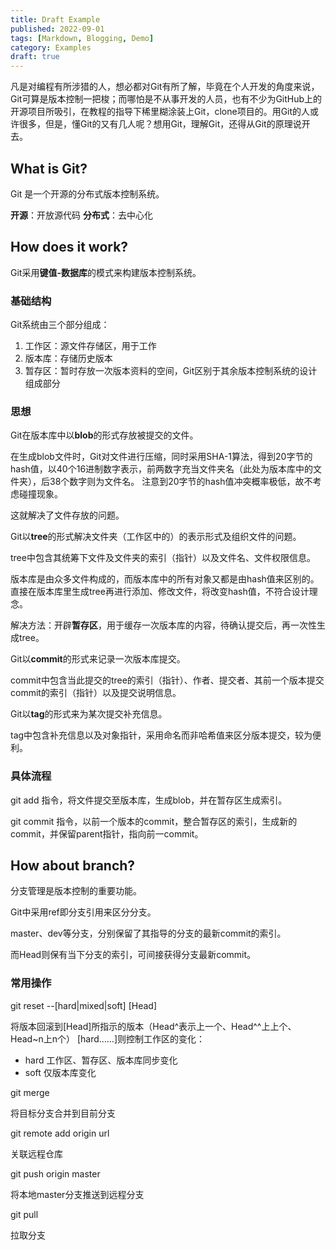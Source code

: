 ```yaml
---
title: Draft Example
published: 2022-09-01
tags: [Markdown, Blogging, Demo]
category: Examples
draft: true
---
```


凡是对编程有所涉猎的人，想必都对Git有所了解，毕竟在个人开发的角度来说，Git可算是版本控制一把梭；而哪怕是不从事开发的人员，也有不少为GitHub上的开源项目所吸引，在教程的指导下稀里糊涂装上Git，clone项目的。用Git的人或许很多，但是，懂Git的又有几人呢？想用Git，理解Git，还得从Git的原理说开去。

<!--more-->

## What is Git?

Git 是一个开源的分布式版本控制系统。

**开源**：开放源代码
**分布式**：去中心化

## How does it work?

Git采用**键值-数据库**的模式来构建版本控制系统。

### 基础结构

Git系统由三个部分组成：

1. 工作区：源文件存储区，用于工作
2. 版本库：存储历史版本
3. 暂存区：暂时存放一次版本资料的空间，Git区别于其余版本控制系统的设计组成部分

### 思想

Git在版本库中以**blob**的形式存放被提交的文件。

在生成blob文件时，Git对文件进行压缩，同时采用SHA-1算法，得到20字节的hash值，以40个16进制数字表示，前两数字充当文件夹名（此处为版本库中的文件夹），后38个数字则为文件名。
注意到20字节的hash值冲突概率极低，故不考虑碰撞现象。

这就解决了文件存放的问题。

Git以**tree**的形式解决文件夹（工作区中的）的表示形式及组织文件的问题。

tree中包含其统筹下文件及文件夹的索引（指针）以及文件名、文件权限信息。

版本库是由众多文件构成的，而版本库中的所有对象又都是由hash值来区别的。直接在版本库里生成tree再进行添加、修改文件，将改变hash值，不符合设计理念。

解决方法：开辟**暂存区**，用于缓存一次版本库的内容，待确认提交后，再一次性生成tree。

Git以**commit**的形式来记录一次版本库提交。

commit中包含当此提交的tree的索引（指针）、作者、提交者、其前一个版本提交commit的索引（指针）以及提交说明信息。

Git以**tag**的形式来为某次提交补充信息。

tag中包含补充信息以及对象指针，采用命名而非哈希值来区分版本提交，较为便利。

### 具体流程

git add 指令，将文件提交至版本库，生成blob，并在暂存区生成索引。

git commit 指令，以前一个版本的commit，整合暂存区的索引，生成新的commit，并保留parent指针，指向前一commit。

## How about branch?

分支管理是版本控制的重要功能。

Git中采用ref即分支引用来区分分支。

master、dev等分支，分别保留了其指导的分支的最新commit的索引。

而Head则保有当下分支的索引，可间接获得分支最新commit。

### 常用操作

git reset --[hard|mixed|soft] [Head]

将版本回滚到[Head]所指示的版本（Head^表示上一个、Head^^上上个、Head~n上n个）
[hard……]则控制工作区的变化：

+ hard 工作区、暂存区、版本库同步变化
+ soft 仅版本库变化

git merge <branch>

将目标分支合并到目前分支

git remote add origin url

关联远程仓库

git push origin master

将本地master分支推送到远程分支

git pull

拉取分支

